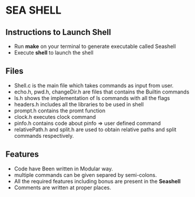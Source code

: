 #  SEA SHELL


## Instructions to Launch Shell

* Run **make** on your terminal to generate executable called Seashell
* Execute **shell** to launch the shell

## Files

* Shell.c is the main file which takes commands as input from user.
* echo.h, pwd.h, changeDir.h are files that contains the Builtin commands
* ls.h shows the implementation of ls commands with all the flags
* headers.h includes all the libraries to be used in shell
* prompt.h contains the promt function
* clock.h executes clock command
* pinfo.h contains code about pinfo => user defined command
* relativePath.h and split.h are used to obtain relative paths and split commands respectively.

## Features
* Code have Been written in Modular way.
* multiple commands can be given separed by semi-colons.
* All the required features including bonus are present in the **Seashell**
* Comments are written at proper places.


